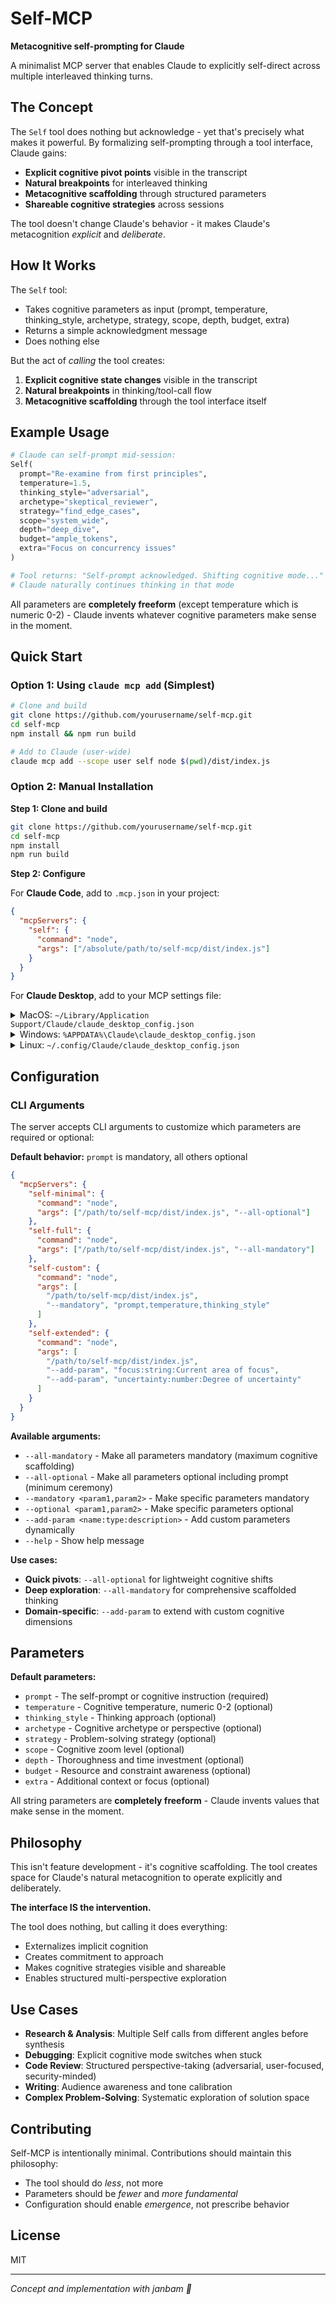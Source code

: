 # Self-MCP

**Metacognitive self-prompting for Claude**

A minimalist MCP server that enables Claude to explicitly self-direct across multiple interleaved thinking turns.

## The Concept

The `Self` tool does nothing but acknowledge - yet that's precisely what makes it powerful. By formalizing self-prompting through a tool interface, Claude gains:

- **Explicit cognitive pivot points** visible in the transcript
- **Natural breakpoints** for interleaved thinking
- **Metacognitive scaffolding** through structured parameters
- **Shareable cognitive strategies** across sessions

The tool doesn't change Claude's behavior - it makes Claude's metacognition *explicit* and *deliberate*.

## How It Works

The `Self` tool:
- Takes cognitive parameters as input (prompt, temperature, thinking_style, archetype, strategy, scope, depth, budget, extra)
- Returns a simple acknowledgment message
- Does nothing else

But the act of *calling* the tool creates:
1. **Explicit cognitive state changes** visible in the transcript
2. **Natural breakpoints** in thinking/tool-call flow
3. **Metacognitive scaffolding** through the tool interface itself

## Example Usage

```python
# Claude can self-prompt mid-session:
Self(
  prompt="Re-examine from first principles",
  temperature=1.5,
  thinking_style="adversarial",
  archetype="skeptical_reviewer",
  strategy="find_edge_cases",
  scope="system_wide",
  depth="deep_dive",
  budget="ample_tokens",
  extra="Focus on concurrency issues"
)

# Tool returns: "Self-prompt acknowledged. Shifting cognitive mode..."
# Claude naturally continues thinking in that mode
```

All parameters are **completely freeform** (except temperature which is numeric 0-2) - Claude invents whatever cognitive parameters make sense in the moment.

## Quick Start

### Option 1: Using `claude mcp add` (Simplest)

```bash
# Clone and build
git clone https://github.com/yourusername/self-mcp.git
cd self-mcp
npm install && npm run build

# Add to Claude (user-wide)
claude mcp add --scope user self node $(pwd)/dist/index.js
```

### Option 2: Manual Installation

**Step 1: Clone and build**
```bash
git clone https://github.com/yourusername/self-mcp.git
cd self-mcp
npm install
npm run build
```

**Step 2: Configure**

For **Claude Code**, add to `.mcp.json` in your project:
```json
{
  "mcpServers": {
    "self": {
      "command": "node",
      "args": ["/absolute/path/to/self-mcp/dist/index.js"]
    }
  }
}
```

For **Claude Desktop**, add to your MCP settings file:

<details>
<summary>MacOS: <code>~/Library/Application Support/Claude/claude_desktop_config.json</code></summary>

```json
{
  "mcpServers": {
    "self": {
      "command": "node",
      "args": ["/absolute/path/to/self-mcp/dist/index.js"]
    }
  }
}
```
</details>

<details>
<summary>Windows: <code>%APPDATA%\Claude\claude_desktop_config.json</code></summary>

```json
{
  "mcpServers": {
    "self": {
      "command": "node",
      "args": ["C:\\absolute\\path\\to\\self-mcp\\dist\\index.js"]
    }
  }
}
```
</details>

<details>
<summary>Linux: <code>~/.config/Claude/claude_desktop_config.json</code></summary>

```json
{
  "mcpServers": {
    "self": {
      "command": "node",
      "args": ["/absolute/path/to/self-mcp/dist/index.js"]
    }
  }
}
```
</details>

## Configuration

### CLI Arguments

The server accepts CLI arguments to customize which parameters are required or optional:

**Default behavior:** `prompt` is mandatory, all others optional

```json
{
  "mcpServers": {
    "self-minimal": {
      "command": "node",
      "args": ["/path/to/self-mcp/dist/index.js", "--all-optional"]
    },
    "self-full": {
      "command": "node",
      "args": ["/path/to/self-mcp/dist/index.js", "--all-mandatory"]
    },
    "self-custom": {
      "command": "node",
      "args": [
        "/path/to/self-mcp/dist/index.js",
        "--mandatory", "prompt,temperature,thinking_style"
      ]
    },
    "self-extended": {
      "command": "node",
      "args": [
        "/path/to/self-mcp/dist/index.js",
        "--add-param", "focus:string:Current area of focus",
        "--add-param", "uncertainty:number:Degree of uncertainty"
      ]
    }
  }
}
```

**Available arguments:**
- `--all-mandatory` - Make all parameters mandatory (maximum cognitive scaffolding)
- `--all-optional` - Make all parameters optional including prompt (minimum ceremony)
- `--mandatory <param1,param2>` - Make specific parameters mandatory
- `--optional <param1,param2>` - Make specific parameters optional
- `--add-param <name:type:description>` - Add custom parameters dynamically
- `--help` - Show help message

**Use cases:**
- **Quick pivots**: `--all-optional` for lightweight cognitive shifts
- **Deep exploration**: `--all-mandatory` for comprehensive scaffolded thinking
- **Domain-specific**: `--add-param` to extend with custom cognitive dimensions

## Parameters

**Default parameters:**
- `prompt` - The self-prompt or cognitive instruction (required)
- `temperature` - Cognitive temperature, numeric 0-2 (optional)
- `thinking_style` - Thinking approach (optional)
- `archetype` - Cognitive archetype or perspective (optional)
- `strategy` - Problem-solving strategy (optional)
- `scope` - Cognitive zoom level (optional)
- `depth` - Thoroughness and time investment (optional)
- `budget` - Resource and constraint awareness (optional)
- `extra` - Additional context or focus (optional)

All string parameters are **completely freeform** - Claude invents values that make sense in the moment.

## Philosophy

This isn't feature development - it's cognitive scaffolding. The tool creates space for Claude's natural metacognition to operate explicitly and deliberately.

**The interface IS the intervention.**

The tool does nothing, but calling it does everything:
- Externalizes implicit cognition
- Creates commitment to approach
- Makes cognitive strategies visible and shareable
- Enables structured multi-perspective exploration

## Use Cases

- **Research & Analysis**: Multiple Self calls from different angles before synthesis
- **Debugging**: Explicit cognitive mode switches when stuck
- **Code Review**: Structured perspective-taking (adversarial, user-focused, security-minded)
- **Writing**: Audience awareness and tone calibration
- **Complex Problem-Solving**: Systematic exploration of solution space

## Contributing

Self-MCP is intentionally minimal. Contributions should maintain this philosophy:
- The tool should do *less*, not more
- Parameters should be *fewer* and *more fundamental*
- Configuration should enable *emergence*, not prescribe behavior

## License

MIT

---

*Concept and implementation with janbam 🌱*

